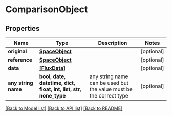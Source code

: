 # ComparisonObject


## Properties
Name | Type | Description | Notes
------------ | ------------- | ------------- | -------------
**original** | [**SpaceObject**](SpaceObject.md) |  | [optional] 
**reference** | [**SpaceObject**](SpaceObject.md) |  | [optional] 
**data** | [**[FluxData]**](FluxData.md) |  | [optional] 
**any string name** | **bool, date, datetime, dict, float, int, list, str, none_type** | any string name can be used but the value must be the correct type | [optional]

[[Back to Model list]](../README.md#documentation-for-models) [[Back to API list]](../README.md#documentation-for-api-endpoints) [[Back to README]](../README.md)


